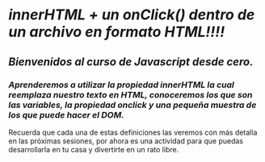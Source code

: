 # **_innerHTML + un onClick() dentro de un archivo en formato HTML!!!!_**

## **_Bienvenidos al curso de Javascript desde cero._**

### **_Aprenderemos a utilizar la propiedad innerHTML la cual reemplaza nuestro texto en HTML, conoceremos los que son las variables, la propiedad onclick y una pequeña muestra de los que puede hacer el DOM._**

Recuerda que cada una de estas definiciones las veremos con más detalla en las próximas sesiones, por ahora es una actividad para que puedas desarrollarla en tu casa y divertirte en un rato libre.
